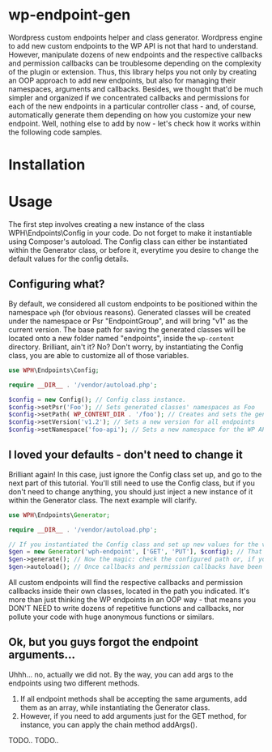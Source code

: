 # wp-endpoint-gen
Wordpress custom endpoints helper and class generator. Wordpress engine to add new custom endpoints to the WP API is not that hard to understand. However, manipulate dozens of new endpoints and the respective callbacks and permission callbacks can be troublesome depending on the complexity of the plugin or extension. Thus, this library helps you not only by creating an OOP approach to add new endpoints, but also for managing their namespaces, arguments and callbacks. 
Besides, we thought that'd be much simpler and organized if we concentrated callbacks and permissions for each of the new endpoints in a particular controller class - and, of course, automatically generate them depending on how you customize your new endpoint.
Well, nothing else to add by now - let's check how it works within the following code samples.

# Installation

# Usage
The first step involves creating a new instance of the class WPH\Endpoints\Config in your code. Do not forget to make it instantiable using Composer's autoload. The Config class can either be instantiated within the Generator class, or before it, everytime you desire to change the default values for the config details.
## Configuring what?
By default, we considered all custom endpoints to be positioned within the namespace ``wph`` (for obvious reasons). Generated classes will be created under the namespace or Psr "EndpointGroup", and will bring "v1" as the current version. The base path for saving the generated classes will be located onto a new folder named "endpoints", inside the ``wp-content`` directory.
Brilliant, ain't it? No? Don't worry, by instantiating the Config class, you are able to customize all of those variables.

```php
use WPH\Endpoints\Config;

require __DIR__ . '/vendor/autoload.php';

$config = new Config(); // Config class instance.
$config->setPsr('Foo'); // Sets generated classes' namespaces as Foo
$config->setPath( WP_CONTENT_DIR . '/foo'); // Creates and sets the generated classes' path 
$config->setVersion('v1.2'); // Sets a new version for all endpoints
$config->setNamespace('foo-api'); // Sets a new namespace for the WP API endpoints (not the classes' namespace)

```

## I loved your defaults - don't need to change it
Brilliant again! In this case, just ignore the Config class set up, and go to the next part of this tutorial. You'll still need to use the Config class, but if you don't need to change anything, you should just inject a new instance of it within the Generator class. The next example will clarify.

```php
use WPH\Endpoints\Generator;

require __DIR__ . '/vendor/autoload.php';

// If you instantiated the Config class and set up new values for the variables, just use the generator including three arguments: the endpoint name, an array of all http methods to be allowed on it and, finally, the object of the Config class:
$gen = new Generator('wph-endpoint', ['GET', 'PUT'], $config); // That's it. The new endpoints have been created inside your WP API. 
$gen->generate(); // Now the magic: check the configured path or, if you just used ours, look inside the `wp-content/endpoints` directory.
$gen->autoload(); // Once callbacks and permission callbacks have been set up as external classes, we need to autoload them.
```

All custom endpoints will find the respective callbacks and permission callbacks inside their own classes, located in the path you indicated. It's more than just thinking the WP endpoints in an OOP way - that means you DON'T NEED to write dozens of repetitive functions and callbacks, nor pollute your code with huge anonymous functions or similars.

## Ok, but you guys forgot the endpoint arguments...
Uhhh... no, actually we did not. By the way, you can add args to the endpoints using two different methods.
1. If all endpoint methods shall be accepting the same arguments, add them as an array, while instantiating the Generator class.
2. However, if you need to add arguments just for the GET method, for instance, you can apply the chain method addArgs().

TODO..
TODO..
